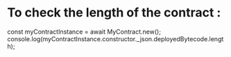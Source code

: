 # To check the length of the contract :

const myContractInstance = await MyContract.new();
console.log(myContractInstance.constructor._json.deployedBytecode.length);